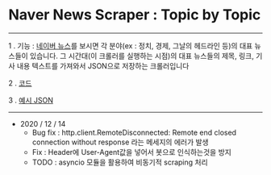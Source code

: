 Naver News Scraper : Topic by Topic
===
***

1 . 기능 : [네이버 뉴스](https://news.naver.com/)를 보시면 각 분야(ex : 정치, 경제, 그날의 헤드라인 등)의 대표 뉴스들이 있습니다. 그 시간대(이 크롤러를 실행하는 시점)의 대표 뉴스들의 제목, 링크, 기사 내용 텍스트를 가져와서 JSON으로 저장하는 크롤러입니다

2 . [코드](https://github.com/J-hoplin1/Naver_News_Headtopic_News_Scraper/blob/master/Naver_News_Scraper_Algorithm/Basic_Crawler.py)

3 . [예시 JSON](https://github.com/J-hoplin1/Naver_News_Headtopic_News_Scraper/blob/master/Naver_News_Scraper_Algorithm/NaverNewsHeadlineScrape_2020-06-21.json)
***
- 2020 / 12 / 14
  - Bug fix : http.client.RemoteDisconnected: Remote end closed connection without response 라는 메세지의 에러가 발생
  - Fix : Header에 User-Agent값을 넣어서 봇으로 인식하는것을 방지
  - TODO : asyncio 모듈을 활용하여 비동기적 scraping 처리
